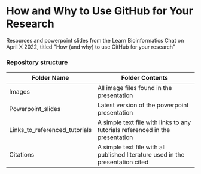 # How and Why to Use GitHub for Your Research

Resources and powerpoint slides from the Learn Bioinformatics Chat on April X 2022, titled "How (and why) to use GitHub for your research"

### Repository structure

| Folder Name | Folder Contents |
| --- | --- |
| Images | All image files found in the presentation |
| Powerpoint_slides | Latest version of the powerpoint presentation |
| Links_to_referenced_tutorials | A simple text file with links to any tutorials referenced in the presentation |
| Citations | A simple text file with all published literature used in the presentation cited |
